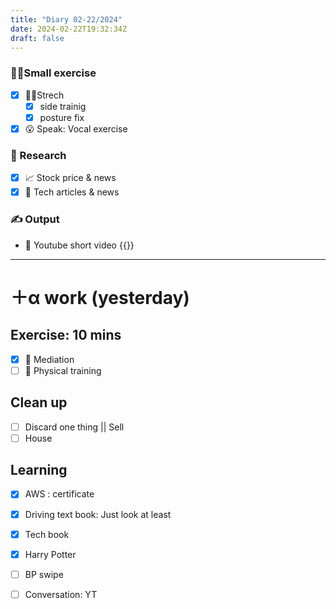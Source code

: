 ```yaml
---
title: "Diary 02-22/2024"  
date: 2024-02-22T19:32:34Z
draft: false
---
```


### 🧘‍♀️Small exercise

- [x]  🧎‍♀️Strech
    - [x]  side trainig
    - [x]  posture fix
- [x]  😮 Speak: Vocal exercise

### 👀 Research

- [x]  📈 Stock price & news
- [x]  👾 Tech articles & news

### ✍️ Output

- 🎥 Youtube short video {{<youtube s9rBeXrSL4A>}}

---

# ＋α work (yesterday)

## Exercise: 10 mins

- [x]  🧘 Mediation
- [ ]  🧘 Physical training

## Clean up

- [ ]  Discard one thing || Sell
- [ ]  House

## Learning

- [x]  AWS : certificate
- [x]  Driving text book:  Just look at least
- [x]  Tech book
- [x]  Harry Potter

- [ ]  BP swipe
- [ ]  Conversation: YT